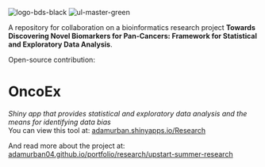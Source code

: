 ![logo-bds-black](https://github.com/user-attachments/assets/b19b7291-3464-4893-affc-f2d01c321ec8)
![ul-master-green](https://github.com/user-attachments/assets/0469a16d-87ac-454a-af42-cf2f1edddbb3)

A repository for collaboration on a bioinformatics research project **Towards Discovering Novel Biomarkers for Pan-Cancers: Framework for Statistical and Exploratory Data Analysis**.

Open-source contribution:

# OncoEx
*Shiny app that provides statistical and exploratory data analysis and the means for identifying data bias*  
You can view this tool at: [adamurban.shinyapps.io/Research](https://adamurban.shinyapps.io/Research/)

And read more about the project at: [adamurban04.github.io/portfolio/research/upstart-summer-research](https://adamurban04.github.io/portfolio/research/upstart-summer-research/)
